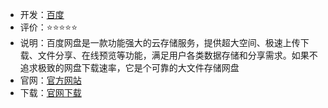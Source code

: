 - 开发：[百度](https://home.baidu.com/)
- 评价：⭐⭐⭐⭐⭐
- 说明：百度网盘是一款功能强大的云存储服务，提供超大空间、极速上传下载、文件分享、在线预览等功能，满足用户各类数据存储和分享需求。如果不追求极致的网盘下载速率，它是个可靠的大文件存储网盘
- 官网：[官方网站](https://pan.baidu.com/)
- 下载：[官网下载](https://pan.baidu.com/download/)
  